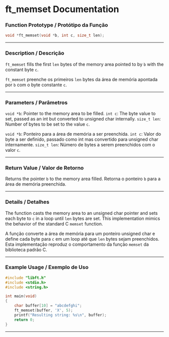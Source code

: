 # ft\_memset Documentation

### Function Prototype / Protótipo da Função

```c
void *ft_memset(void *b, int c, size_t len);
```

---

### Description / Descrição

`ft_memset` fills the first `len` bytes of the memory area pointed to by `b` with the constant byte `c`.

`ft_memset` preenche os primeiros `len` bytes da área de memória apontada por `b` com o byte constante `c`.

---

### Parameters / Parâmetros

`void *b`: Pointer to the memory area to be filled.
`int c`: The byte value to set, passed as an int but converted to unsigned char internally.
`size_t len`: Number of bytes to be set to the value `c`.

`void *b`: Ponteiro para a área de memória a ser preenchida.
`int c`: Valor do byte a ser definido, passado como int mas convertido para unsigned char internamente.
`size_t len`: Número de bytes a serem preenchidos com o valor `c`.

---

### Return Value / Valor de Retorno

Returns the pointer `b` to the memory area filled.
Retorna o ponteiro `b` para a área de memória preenchida.

---

### Details / Detalhes

The function casts the memory area to an unsigned char pointer and sets each byte to `c` in a loop until `len` bytes are set.
This implementation mimics the behavior of the standard C `memset` function.

A função converte a área de memória para um ponteiro unsigned char e define cada byte para `c` em um loop até que `len` bytes sejam preenchidos.
Esta implementação reproduz o comportamento da função `memset` da biblioteca padrão C.

---

### Example Usage / Exemplo de Uso

```c
#include "libft.h"
#include <stdio.h>
#include <string.h>

int main(void)
{
    char buffer[10] = "abcdefghi";
    ft_memset(buffer, 'X', 5);
    printf("Resulting string: %s\n", buffer);
    return 0;
}
```

---
